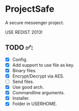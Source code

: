 # ProjectSafe
A secure messenger project.

USE REDIST 2013!

## TODO ✅:
- [X] Config.
- [X] Add support to use file as key.
- [X] Binary files.
- [X] Encrypt/Decrypt via AES.
- [ ] Send files.
- [X] Use good arch.
- [X] Commandline arguments.
- [X] Installer.
- [X] Folder in USERHOME.
